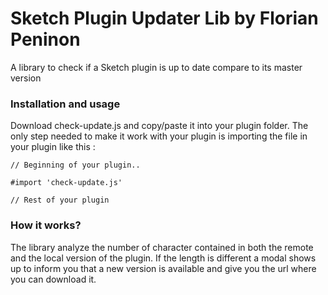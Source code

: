 Sketch Plugin Updater Lib by Florian Peninon
=========================

A library to check if a Sketch plugin is up to date compare to its master version

### Installation and usage

Download check-update.js and copy/paste it into your plugin folder.
The only step needed to make it work with your plugin is importing the file in your plugin like this :

```
// Beginning of your plugin..

#import 'check-update.js'

// Rest of your plugin
```

### How it works?

The library analyze the number of character contained in both the remote and the local version of the plugin.
If the length is different a modal shows up to inform you that a new version is available and give you the url where you can download it.